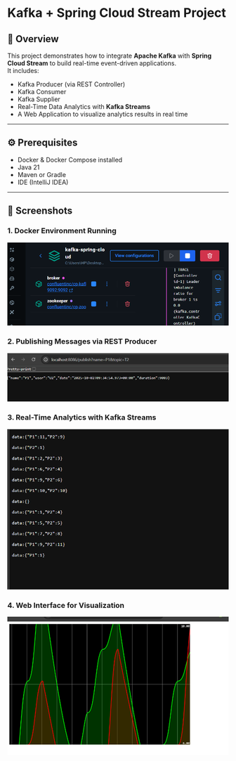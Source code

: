 # Kafka + Spring Cloud Stream Project

## 📖 Overview

This project demonstrates how to integrate **Apache Kafka** with **Spring Cloud Stream** to build real-time event-driven applications.  
It includes:

- Kafka Producer (via REST Controller)  
- Kafka Consumer  
- Kafka Supplier  
- Real-Time Data Analytics with **Kafka Streams**  
- A Web Application to visualize analytics results in real time  

---

## ⚙️ Prerequisites

- Docker & Docker Compose installed  
- Java 21  
- Maven or Gradle  
- IDE (IntelliJ IDEA)  

---

## 📸 Screenshots

### 1. Docker Environment Running
![Docker Containers Running](src/images/docker_run.png)

### 2. Publishing Messages via REST Producer
![Publishing Messages](src/images/publish.png)

### 3. Real-Time Analytics with Kafka Streams
![Analytics Results](src/images/analytics.png)

### 4. Web Interface for Visualization
![Web Interface](src/images/web_interface.png)
